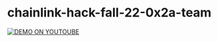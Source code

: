 # chainlink-hack-fall-22-0x2a-team

[![DEMO ON YOUTOUBE](https://img.youtube.com/vi/xd_gmpzdnT4/0.jpg)](https://www.youtube.com/watch?v=xd_gmpzdnT4)
